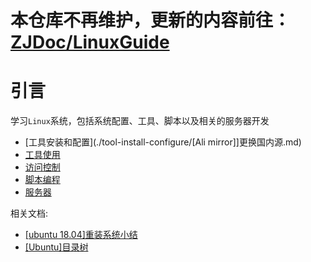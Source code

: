 # 本仓库不再维护，更新的内容前往：[ZJDoc/LinuxGuide](https://github.com/ZJDoc/LinuxGuide)

# 引言

学习`Linux`系统，包括系统配置、工具、脚本以及相关的服务器开发

* [工具安装和配置](./tool-install-configure/[Ali mirror]]更换国内源.md)
* [工具使用](./tool-use/[grep]文本搜索.md)
* [访问控制](./access_control/[Linux]文件权限.md)
* [脚本编程](./shell/dash和bash.md)
* [服务器](./cvm/腾讯云服务器.md)

相关文档:

* [[ubuntu 18.04]重装系统小结](https://blog.zhujian.life/posts/e70eeac0.html)
* [[Ubuntu]目录树](https://blog.zhujian.life/posts/8bc9b2b7.html)